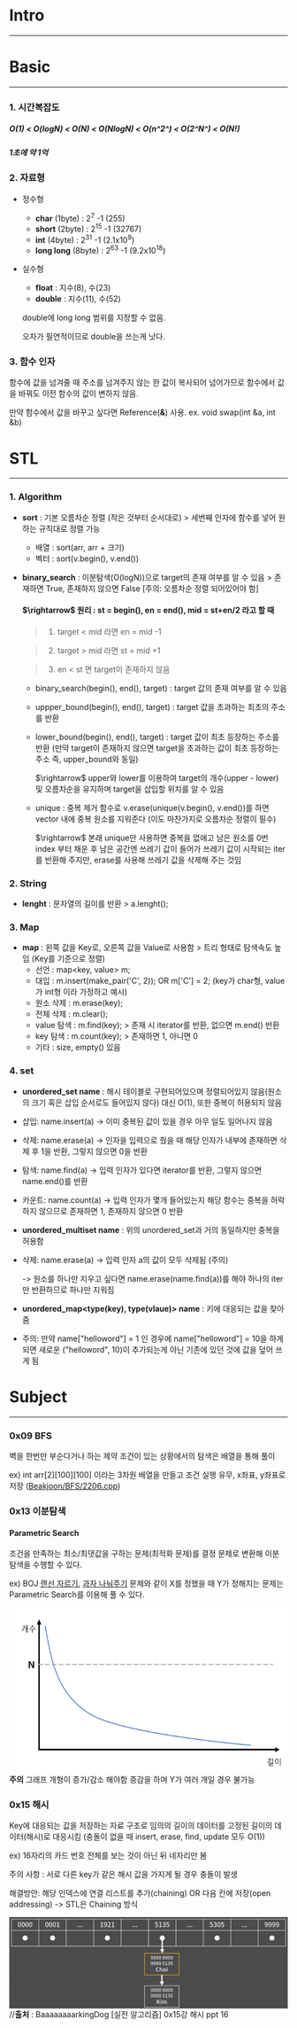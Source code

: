 # Intro
----
# Basic
----
### 1. 시간복잡도
#####  O(1) < O(logN) < O(N) < O(NlogN) < O(n^2^) < O(2^N^) < O(N!)
#####  1초에 약 1억

### 2. 자료형
* 정수형
  * **char**        (1byte) : 2<sup>7</sup> -1  (255)
  * **short**       (2byte) : 2<sup>15</sup> -1 (32767)
  * **int**         (4byte) : 2<sup>31</sup> -1 (2.1x10<sup>9</sup>)
  * **long long**   (8byte) : 2<sup>63</sup> -1 (9.2x10<sup>18</sup>)

* 실수형
  * **float**  : 지수(8), 수(23)
  * **double** : 지수(11), 수(52)
 
  double에 long long 범위를 지정할 수 없음.
 
  오차가 필연적이므로 double을 쓰는게 낫다.

### 3. 함수 인자
함수에 값을 넘겨줄 때 주소를 넘겨주지 않는 한 값이 복사되어 넘어가므로 함수에서 값을 바꿔도 이전 함수의 값이 변하지 않음.

만약 함수에서 값을 바꾸고 싶다면 Reference(**&**) 사용.
 ex. void swap(int &a, int &b)

# STL
----
### 1. Algorithm
  * **sort** : 기본 오름차순 정렬 (작은 것부터 순서대로) > 세번째 인자에 함수를 넣어 원하는 규칙대로 정렬 가능
    * 배열 : sort(arr, arr + 크기)
    * 벡터 : sort(v.begin(), v.end())
   
  * **binary_search** : 이분탐색(O(logN))으로 target의 존재 여부를 알 수 있음 > 존재하면 True, 존재하지 않으면 False  [주의: 오름차순 정렬 되어있어야 함]
    
    #### $\rightarrow\$ 원리 : st = begin(), en = end(), mid = st+en/2 라고 할 때
    
      > 1. target < mid 라면 en = mid -1
    
      > 2. target > mid 라면 st = mid +1
    
      > 3. en < st 면 target이 존재하지 않음
    
    * binary_search(begin(), end(), target) : target 값의 존재 여부를 알 수 있음
    * uppper_bound(begin(), end(), target) : target 값을 초과하는 최초의 주소를 반환
    * lower_bound(begin(), end(), target) : target 값이 최초 등장하는 주소를 반환 (만약 target이 존재하지 않으면 target을 초과하는 값이 최초 등장하는 주소 즉, upper_bound와 동일)
      
      $\rightarrow\$ upper와 lower를 이용하여 target의 개수(upper - lower) 및 오름차순을 유지하며 target을 삽입할 위치를 알 수 있음

    * unique : 중복 제거 함수로 v.erase(unique(v.begin(), v.end())를 하면 vector 내에 중복 원소를 지워준다 (이도 마찬가지로 오름차순 정렬이 필수)

      $\rightarrow\$ 본래 unique만 사용하면 중복을 없애고 남은 원소를 0번 index 부터 채운 후 남은 공간엔 쓰레기 값이 들어가 쓰레기 값이 시작되는 iter를 반환해 주지만, erase를 사용해 쓰레기 값을 삭제해 주는 것임

### 2. String
  * **lenght** : 문자열의 길이를 반환 > a.lenght();
    
### 3. Map
  * **map** : 왼쪽 값을 Key로, 오른쪽 값을 Value로 사용함 > 트리 형태로 탐색속도 높임 (Key를 기준으로 정렬)
    * 선언 : map<key, value> m;
    * 대입 : m.insert(make_pair('C', 2)); OR m['C'] = 2; (key가 char형, value가 int형 이라 가정하고 예시)
    * 원소 삭제 : m.erase(key);
    * 전체 삭제 : m.clear();
    * value 탐색 : m.find(key); > 존재 시 iterator를 반환, 없으면 m.end() 반환
    * key 탐색 : m.count(key); > 존재하면 1, 아니면 0
    * 기타 : size, empty() 있음
   
### 4. set
  * **unordered_set <type> name** : 해시 테이블로 구현되어있으며 정렬되어있지 않음(원소의 크기 혹은 삽입 순서로도 들어있지 않다) 대신 O(1), 또한 중복이 허용되지 않음
  * 삽입: name.insert(a) -> 이미 중복된 값이 있을 경우 아무 일도 일어나지 않음
  * 삭제: name.erase(a) -> 인자을 입력으로 줬을 때 해당 인자가 내부에 존재하면 삭제 후 1을 반환, 그렇지 않으면 0을 반환
  * 탐색: name.find(a) -> 입력 인자가 있다면 iterator를 반환, 그렇지 않으면 name.end()를 반환
  * 카운트: name.count(a) -> 입력 인자가 몇개 들어있는지 해당 함수는 중복을 허락하지 않으므로 존재하면 1, 존재하지 않으면 0 반환

  * **unordered_multiset <type> name** : 위의 unordered_set과 거의 동일하지만 중복을 허용함
  * 삭제: name.erase(a) -> 입력 인자 a의 값이 모두 삭제됨 (주의)

     -> 원소를 하나만 지우고 싶다면 name.erase(name.find(a))를 해야 하나의 iter만 반환하므로 하나만 지워짐

  * **unordered_map<type(key), type(vlaue)> name** : 키에 대응되는 값을 찾아줌
  * 주의: 만약 name["helloword"] = 1 인 경우에 name["helloword"] = 10을 하게 되면 새로운 ("helloword", 10)이 추가되는게 아닌 기존에 있던 것에 값을 덮어 쓰게 됨


# Subject
----
### 0x09 BFS
벽을 한번만 부순다거나 하는 제약 조건이 있는 상황에서의 탐색은 배열을 통해 풀이

ex) int arr[2][100][100] 이라는 3차원 배열을 만들고 조건 실행 유무, x좌표, y좌표로 저장 ([Beakjoon/BFS/2206.cpp](https://github.com/cho-hm02123/Algorithm_Study/blob/main/Beakjoon/BFS/2206.cpp))

### 0x13 이분탐색
#### Parametric Search
조건을 만족하는 최소/최댓값을 구하는 문제(최적화 문제)를 결정 문제로 변환해 이분 탐색을 수행할 수 있다.

ex) BOJ [랜선 자르기](https://github.com/cho-hm02123/Algorithm_Study/blob/main/Beakjoon/%EC%9D%B4%EB%B6%84%ED%83%90%EC%83%89/1654.cpp), [과자 나눠주기](https://github.com/cho-hm02123/Algorithm_Study/blob/main/Beakjoon/%EC%9D%B4%EB%B6%84%ED%83%90%EC%83%89/16401.cpp) 문제와 같이 X를 정했을 때 Y가 정해지는 문제는 Parametric Search를 이용해 풀 수 있다.

<img align="left" width="600" height="300" src="./img/parametic_graph.PNG">**주의** 그래프 개형이 증가/감소 해야함 증감을 하며 Y가 여러 개일 경우 불가능

### 0x15 해시
Key에 대응되는 값을 저장하는 자료 구조로 임의의 길이의 데이터를 고정된 길이의 데이터(해시)로 대응시킴 (충돌이 없을 때 insert, erase, find, update 모두 O(1))

ex) 16자리의 카드 번호 전체를 보는 것이 아닌 뒤 네자리만 봄

주의 사항 : 서로 다른 key가 같은 해시 값을 가지게 될 경우 충돌이 발생

해결방안: 해당 인덱스에 연결 리스트를 추가(chaining) OR 다음 칸에 저장(open addressing) -> STL은 Chaining 방식

<img align="left" src="./img/해시.PNG"> //**출처** : BaaaaaaaarkingDog [실전 알고리즘] 0x15강 해시 ppt 16
